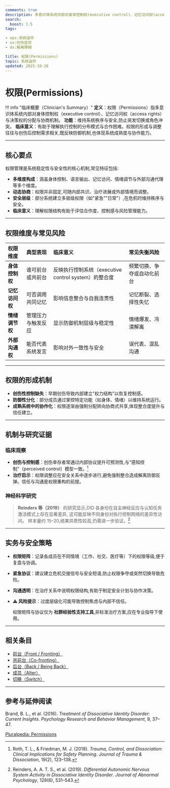 ```yaml
---
comments: true
description: 多意识体系统内部对身体控制权(executive control)、记忆访问权(access rights)与决策权的分配机制,用于维持系统秩序与安全,防止突发切换或角色冲突。
search:
  boost: 1.5
tags:

- ops:系统运作
- sx:创伤症状
- dx:解离障碍

title: 权限(Permissions)
topic: 系统运作
updated: 2025-10-20
---
```


# 权限(Permissions)

!!! info "临床概要（Clinician's Summary）"
    **定义**：权限（Permissions）指多意识体系统内部对身体控制权（executive control）、记忆访问权（access rights）与决策权的分配与协商机制。
    **功能**：维持系统秩序与安全,防止突发切换或角色冲突。
    **临床意义**：有助于理解执行控制的分布模式与合作困难。权限的形成与调整往往与创伤后控制需求相关,既反映防御机制,也体现系统成熟度与协作能力。

---

## 核心要点

权限管理是系统稳定性与安全性的核心机制,常见特征包括:

- **多维度构成**：涵盖身体控制、语言输出、记忆访问、情绪调节与外部沟通代理等多个维度。
- **动态协商**：权限并非固定,可随内部共识、治疗进展或外部情境而调整。
- **安全层级**：部分系统建立多层级权限（如"紧急""日常"）,在危机时维持秩序与安全。
- **临床意义**：理解权限结构有助于评估合作度、控制感与风险管理能力。

---

## 权限维度与常见风险

| 权限维度 | 典型表现 | 临床意义 | 常见失衡风险 |
|:----------|:----------|:----------|:-------------|
| **身体控制权** | 谁可前台或共前台 | 反映执行控制系统（executive control system）的整合度 | 频繁切换、争夺或自动化前台 |
| **记忆访问权** | 可否调用共同记忆 | 影响信息整合与自我连贯性 | 记忆断裂、选择性失忆 |
| **情绪调节权** | 管理压力与触发反应 | 显示防御机制层级与稳定性 | 情绪爆发、冷漠解离 |
| **外部沟通权** | 能否代表系统发言 | 影响对外一致性与安全 | 误代表、混乱沟通 |

---

## 权限的形成机制

- **创伤性控制缺失**：早期创伤导致内部建立"权力结构"以恢复控制感。
- **防御性分化**：部分成员通过掌控特定功能（如身体、情绪）以维持系统运行。
- **成熟系统中的协作化**：权限逐渐由强制分配转向协商式共享,体现整合度提升与信任建立。

---

## 机制与研究证据

### 临床观察

- **创伤与控制感**：创伤幸存者常通过内部协议提升可预测性,与"感知控制"（perceived control）模型一致。[^roth2018]
- **治疗启示**：权限调整应在安全关系中逐步进行,避免强制整合造成解离防御反弹。信任与沟通是权限重构的前提。

### 神经科学研究

> **Reinders 等（2019）** 的研究显示,DID 各身份在自主神经反应与认知任务激活模式上存在显著差异,
> 这可能反映不同身份对执行控制网络的差异性访问。
> 样本量约 15–20,结果异质性较高,仍需进一步验证。[^reinders2019]

---

## 实务与安全策略

- **权限矩阵**：记录各成员在不同情境（工作、社交、医疗等）下的权限等级,便于复盘与协调。
- **紧急协议**：建议建立危机交接信号与安全短语,防止权限争夺或突然切换导致危险。
- **沟通透明**：在治疗关系中说明权限结构,有助于制定安全计划与协作决策。
- **⚠️ 风险提示**：过度层级化可能导致控制焦虑与内部不信任。

  权限矩阵与协议仅为 **社群经验性支持工具**,非标准治疗方案,应在专业指导下使用。

---

## 相关条目

- [前台（Front / Fronting）](Front-Fronting.md)
- [共前台（Co-fronting）](Co-Fronting.md)
- [后台（Back / Being Back）](Back-Being-Back.md)
- [成员（Alter）](Alter.md)
- [切换（Switch）](Switch.md)

---

## 参考与延伸阅读

[^reinders2019]: Reinders, A. A. T. S., et al. (2019). *Differential Autonomic Nervous System Activity in Dissociative Identity Disorder*. *Journal of Abnormal Psychology*, 128(6), 531–543.

[^roth2018]: Roth, T. L., & Friedman, M. J. (2018). *Trauma, Control, and Dissociation: Clinical Implications for Safety Planning*. *Journal of Trauma & Dissociation*, 19(2), 123–138.

Brand, B. L., et al. (2016). *Treatment of Dissociative Identity Disorder: Current Insights*. *Psychology Research and Behavior Management*, 9, 37–47.

[Pluralpedia: Permissions](https://pluralpedia.org/w/Permissions)
